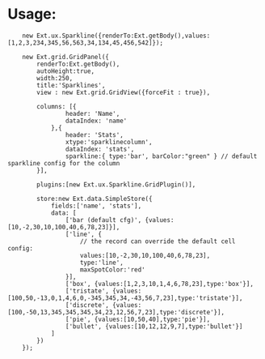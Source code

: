 # Usage:

        new Ext.ux.Sparkline({renderTo:Ext.getBody(),values:[1,2,3,234,345,56,563,34,134,45,456,542]});

        new Ext.grid.GridPanel({
            renderTo:Ext.getBody(),
            autoHeight:true,
            width:250,
            title:'Sparklines',
            view : new Ext.grid.GridView({forceFit : true}),
            
            columns: [{
                    header: 'Name',
                    dataIndex: 'name'
                },{
                    header: 'Stats',
                    xtype:'sparklinecolumn',
                    dataIndex: 'stats',
                    sparkline:{ type:'bar', barColor:"green" } // default sparkline config for the column
            }],

            plugins:[new Ext.ux.Sparkline.GridPlugin()],

            store:new Ext.data.SimpleStore({
                fields:['name', 'stats'],
                data: [
                    ['bar (default cfg)', {values:[10,-2,30,10,100,40,6,78,23]}],
                    ['line', {
                        // the record can override the default cell config:
                        values:[10,-2,30,10,100,40,6,78,23],
                        type:'line',
                        maxSpotColor:'red'
                    }],
                    ['box', {values:[1,2,3,10,1,4,6,78,23],type:'box'}],
                    ['tristate', {values:[100,50,-13,0,1,4,6,0,-345,345,34,-43,56,7,23],type:'tristate'}],
                    ['discrete', {values:[100,-50,13,345,345,345,34,23,12,56,7,23],type:'discrete'}],
                    ['pie', {values:[10,50,40],type:'pie'}],
                    ['bullet', {values:[10,12,12,9,7],type:'bullet'}]
                ]
            })
        });

